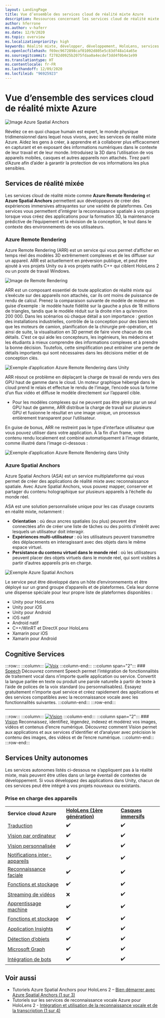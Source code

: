 ```yaml
---
layout: LandingPage
title: Vue d’ensemble des services cloud de réalité mixte Azure
description: Ressources concernant les services cloud de réalité mixte.
author: hferrone
ms.author: v-haferr
ms.date: 12/9/2020
ms.topic: overview
ms.localizationpriority: high
keywords: Réalité mixte, développer, développement, HoloLens, services cloud, Azure, rendu à distance, ancres spatiales, cognitive services, cognition, unity, machine learning, traduction vocale, vision par ordinateur, Microsoft Graph
ms.openlocfilehash: f69ec9672898caf01092d805e5c83df48a14a65e
ms.sourcegitcommit: f2782d0925b2075fdaa0a4ecdef3dd4f0b4e1e99
ms.translationtype: HT
ms.contentlocale: fr-FR
ms.lasthandoff: 12/09/2020
ms.locfileid: "96925923"
---
```

# <a name="azure-mixed-reality-cloud-services-overview"></a>Vue d’ensemble des services cloud de réalité mixte Azure

![ Image Azure Spatial Anchors](../design/images/AzureSpatialAnchors.jpg)

Révélez ce en quoi chaque humain est expert, le monde physique tridimensionnel dans lequel nous vivons, avec les services de réalité mixte Azure. Aidez les gens à créer, à apprendre et à collaborer plus efficacement en capturant et en exposant des informations numériques dans le contexte de leur travail et de leur monde. Introduisez la 3D dans l’utilisation de vos appareils mobiles, casques et autres appareils non attachés. Tirez parti d’Azure afin d’aider à garantir la protection de vos informations les plus sensibles.

## <a name="mixed-reality-services"></a>Services de réalité mixée

Les services cloud de réalité mixte comme **Azure Remote Rendering** et **Azure Spatial Anchors** permettent aux développeurs de créer des expériences immersives attrayantes sur une variété de plateformes. Ces services vous permettent d’intégrer la reconnaissance spatiale à vos projets lorsque vous créez des applications pour la formation 3D, la maintenance prédictive de l’équipement et la révision de la conception, le tout dans le contexte des environnements de vos utilisateurs.

### <a name="azure-remote-rendering"></a>Azure Remote Rendering
Azure Remote Rendering (ARR) est un service qui vous permet d’afficher en temps réel des modèles 3D extrêmement complexes et de les diffuser sur un appareil. ARR est actuellement en préversion publique, et peut être ajouté à vos projets Unity ou à vos projets natifs C++ qui ciblent HoloLens 2 ou un poste de travail Windows.

![ Image de Remote Rendering](../design/images/RemoteRendering.jpg)

ARR est un composant essentiel de toute application de réalité mixte qui s’exécute sur des appareils non attachés, car ils ont moins de puissance de rendu de calcul. Prenez la comparaison suivante de modèle de moteur en guise d’exemple : le modèle haute fidélité sur la gauche a plus de 18 millions de triangles, tandis que le modèle réduit sur la droite n’en a qu’environ 200 000. Dans les scénarios où chaque détail a son importance : gestion des installations industrielles, contrôle de la conception pour des biens tels que les moteurs de camion, planification de la chirurgie pré-opération, et ainsi de suite, la visualisation en 3D permet de faire vivre chacun de ces détails. C’est ce qui aide les concepteurs, les ingénieurs, les médecins et les étudiants à mieux comprendre des informations complexes et à prendre la bonne décision. Toutefois, cette simplification peut entraîner une perte de détails importants qui sont nécessaires dans les décisions métier et de conception clés.

![Exemple d’application Azure Remote Rendering dans Unity](images/arr-engine.png)

ARR résout ce problème en déplaçant la charge de travail de rendu vers des GPU haut de gamme dans le cloud. Un moteur graphique hébergé dans le cloud prend le relais et effectue le rendu de l’image, l’encode sous la forme d’un flux vidéo et diffuse le modèle directement sur l’appareil cible. 

* Pour les modèles complexes qui ne peuvent pas être gérés par un seul GPU haut de gamme, ARR distribue la charge de travail sur plusieurs GPU et fusionne le résultat en une image unique, un processus entièrement transparent pour l’utilisateur. 

En guise de bonus, ARR ne restreint pas le type d’interface utilisateur que vous pouvez utiliser dans votre application. À la fin d’un frame, votre contenu rendu localement est combiné automatiquement à l’image distante, comme illustré dans l’image ci-dessous :

![Exemple d’application Azure Remote Rendering dans Unity](images/showcase-app.png)

### <a name="azure-spatial-anchors"></a>Azure Spatial Anchors
Azure Spatial Anchors (ASA) est un service multiplateforme qui vous permet de créer des applications de réalité mixte avec reconnaissance spatiale. Avec Azure Spatial Anchors, vous pouvez mapper, conserver et partager du contenu holographique sur plusieurs appareils à l’échelle du monde réel. 

ASA est une solution personnalisée unique pour les cas d’usage courants en réalité mixte, notamment :
* **Orientation** : où deux ancres spatiales (ou plus) peuvent être connectées afin de créer une liste de tâches ou des points d’intérêt avec lesquels un utilisateur doit interagir.
* **Expériences multi-utilisateur** : où les utilisateurs peuvent transmettre des déplacements en interagissant avec des objets dans le même espace virtuel.
* **Persistance du contenu virtuel dans le monde réel** : où les utilisateurs peuvent placer des objets virtuels dans le monde réel, qui sont visibles à partir d’autres appareils pris en charge.

![Exemple Azure Spatial Anchors](images/persistence.gif)

Le service peut être développé dans un hôte d’environnements et être déployé sur un grand groupe d’appareils et de plateformes. Cela leur donne une dispense spéciale pour leur propre liste de plateformes disponibles :
* Unity pour HoloLens
* Unity pour iOS
* Unity pour Android
* iOS natif
* Android natif
* C++/WinRT et DirectX pour HoloLens
* Xamarin pour iOS
* Xamarin pour Android

## <a name="cognitive-services"></a>Cognitive Services

:::row:::
    :::column:::
       [![Voix](../whats-new/images/speech.jpg)](https://docs.microsoft.com/azure/cognitive-services/speech-service/)
    :::column-end:::
    :::column span="2":::
        ### <a name="speech"></a>[Speech](https://docs.microsoft.com/azure/cognitive-services/speech-service/)
        Découvrez comment Speech permet l’intégration de fonctionnalités de traitement vocal dans n’importe quelle application ou service. Convertit la langue parlée en texte ou produit une parole naturelle à partir de texte à l’aide de polices de la voix standard (ou personnalisables). Essayez gratuitement n’importe quel service et créez rapidement des applications et des services compatibles avec la reconnaissance vocale avec les fonctionnalités suivantes.
    :::column-end:::
:::row-end:::

---

:::row:::
    :::column:::
       [![Vision](../whats-new/images/vision.jpg)](https://docs.microsoft.com/azure/cognitive-services/computer-vision/)
    :::column-end:::
    :::column span="2":::
        ### <a name="vision"></a>[Vision](https://docs.microsoft.com/azure/cognitive-services/computer-vision/)
        Reconnaissez, identifiez, légendez, indexez et modérez vos images, vidéos et contenus d’encre numérique. Découvrez comment Vision permet aux applications et aux services d’identifier et d’analyser avec précision le contenu des images, des vidéos et de l’encre numérique.
    :::column-end:::
:::row-end:::


## <a name="standalone-unity-services"></a>Services Unity autonomes

Les services autonomes listés ci-dessous ne s’appliquent pas à la réalité mixte, mais peuvent être utiles dans un large éventail de contextes de développement. Si vous développez des applications dans Unity, chacun de ces services peut être intégré à vos projets nouveaux ou existants.

### <a name="device-support"></a>Prise en charge des appareils
<table>
    <tr>
        <td><strong>Service cloud Azure</strong></td>
        <td><a href="../hololens-hardware-details.md"><strong>HoloLens (1ère génération)</strong></a></td>
        <td><a href="../discover/immersive-headset-hardware-details.md"><strong>Casques immersifs</strong></a></td>
    </tr>
     <tr>
        <td><a href="unity/tutorials/mr-azure-301.md">Traduction</a></td>
        <td>✔️</td>
        <td>✔️</td>
    </tr>
    <tr>
        <td><a href="unity/tutorials/mr-azure-302.md">Vision par ordinateur</a></td>
        <td>✔️</td>
        <td>✔️</td>
    </tr>
    <tr>
        <td><a href="unity/tutorials/mr-azure-302b.md">Vision personnalisée</a></td>
        <td>✔️</td>
        <td>✔️</td>
    </tr>
    <tr>
        <td><a href="unity/tutorials/mr-azure-303.md">Notifications inter-appareils</a></td>
        <td>✔️</td>
        <td>✔️</td>
    </tr>
    <tr>
        <td><a href="unity/tutorials/mr-azure-304.md">Reconnaissance faciale</a></td>
        <td>✔️</td>
        <td>✔️</td>
    </tr>
    <tr>
        <td><a href="unity/tutorials/mr-azure-305.md">Fonctions et stockage</a></td>
        <td>✔️</td>
        <td>✔️</td>
    </tr>
    <tr>
        <td><a href="unity/tutorials/mr-azure-306.md">Streaming de vidéos</a></td>
        <td>❌</td>
        <td>✔️</td>
    </tr>
    <tr>
        <td><a href="unity/tutorials/mr-azure-307.md">Apprentissage machine</a></td>
        <td>✔️</td>
        <td>✔️</td>
    </tr>
    <tr>
        <td><a href="unity/tutorials/mr-azure-308.md"mr-azure-308.md">Fonctions et stockage</a></td>
        <td>✔️</td>
        <td>✔️</td>
    </tr>
    <tr>
        <td><a href="unity/tutorials/mr-azure-309.md">Application Insights</a></td>
        <td>✔️</td>
        <td>✔️</td>
    </tr>
    <tr>
        <td><a href="unity/tutorials/mr-azure-310.md">Détection d’objets</a></td>
        <td>✔️</td>
        <td>✔️</td>
    </tr>
    <tr>
        <td><a href="unity/tutorials/mr-azure-311.md">Microsoft Graph</a></td>
        <td>✔️</td>
        <td>✔️</td>
    </tr>
    <tr>
        <td><a href="unity/tutorials/mr-azure-312.md">Intégration de bots</a></td>
        <td>✔️</td>
        <td>✔️</td>
    </tr>
</table>

## <a name="see-also"></a>Voir aussi

* Tutoriels Azure Spatial Anchors pour HoloLens 2 – [Bien démarrer avec Azure Spatial Anchors (1 sur 3)](../mrlearning-asa-ch1.md)
* Tutoriels sur les services de reconnaissance vocale Azure pour HoloLens 2 - [Intégration et utilisation de la reconnaissance vocale et de la transcription (1 sur 4)](../develop/unity/tutorials/mrlearning-speechSDK-ch1.md)
